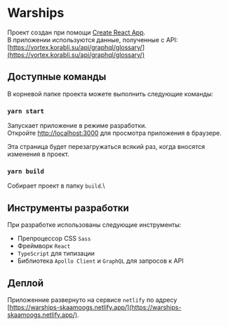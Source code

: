# Warships

Проект создан при помощи [Create React App](https://github.com/facebook/create-react-app).\
В приложении используются данные, полученные с API: [https://vortex.korabli.su/api/graphql/glossary/](https://vortex.korabli.su/api/graphql/glossary/)

## Доступные команды

В корневой папке проекта можете выполнить следующие команды:

### `yarn start`

Запускает приложение в режиме разработки.\
Откройте [http://localhost:3000](http://localhost:3000) для просмотра приложения в браузере.

Эта страница будет перезагружаться всякий раз, когда вносятся изменения в проект.

### `yarn build`

Собирает проект в папку `build`.\

## Инструменты разработки

При разработке использованы следующие инструменты:

- Препроцессор CSS `Sass`
- Фреймворк `React`
- `TypeScript` для типизации
- Библиотека `Apollo Client` и `GraphQL` для запросов к API

## Деплой

Приложенние развернуто на сервисе `netlify` по адресу [https://warships-skaamoogs.netlify.app/](https://warships-skaamoogs.netlify.app/).
